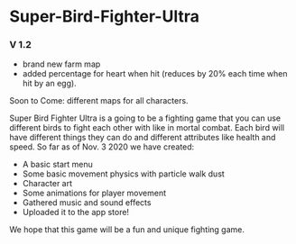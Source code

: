 # Super-Bird-Fighter-Ultra
### V 1.2
* brand new farm map
* added percentage for heart when hit (reduces by 20% each time when hit by an egg).

Soon to Come: different maps for all characters.

Super Bird Fighter Ultra is a going to be a fighting game that you can use different birds to fight each other with like in mortal combat. Each bird will have different things they can do and different attributes like health and speed. So far as of Nov. 3 2020 we have created:
* A basic start menu
* Some basic movement physics with particle walk dust
* Character art
* Some animations for player movement
* Gathered music and sound effects
* Uploaded it to the app store!

We hope that this game will be a fun and unique fighting game. 
